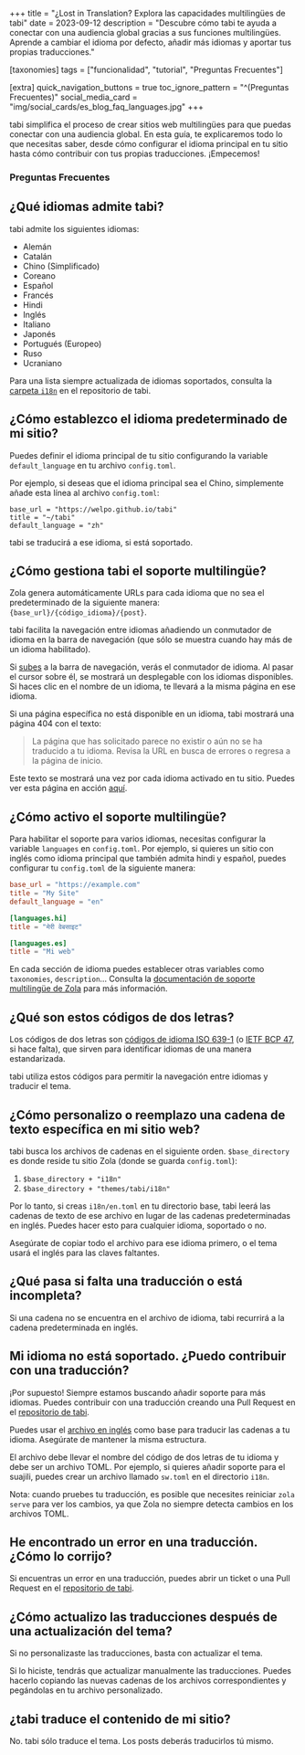 +++
title = "¿Lost in Translation? Explora las capacidades multilingües de tabi"
date = 2023-09-12
description = "Descubre cómo tabi te ayuda a conectar con una audiencia global gracias a sus funciones multilingües. Aprende a cambiar el idioma por defecto, añadir más idiomas y aportar tus propias traducciones."

[taxonomies]
tags = ["funcionalidad", "tutorial", "Preguntas Frecuentes"]

[extra]
quick_navigation_buttons = true
toc_ignore_pattern = "^(Preguntas Frecuentes)"
social_media_card = "img/social_cards/es_blog_faq_languages.jpg"
+++

tabi simplifica el proceso de crear sitios web multilingües para que puedas conectar con una audiencia global. En esta guía, te explicaremos todo lo que necesitas saber, desde cómo configurar el idioma principal en tu sitio hasta cómo contribuir con tus propias traducciones. ¡Empecemos!

### Preguntas Frecuentes

<!-- toc -->

## ¿Qué idiomas admite tabi?

tabi admite los siguientes idiomas:

- Alemán
- Catalán
- Chino (Simplificado)
- Coreano
- Español
- Francés
- Hindi
- Inglés
- Italiano
- Japonés
- Portugués (Europeo)
- Ruso
- Ucraniano

Para una lista siempre actualizada de idiomas soportados, consulta la [carpeta `i18n`](https://github.com/welpo/tabi/tree/main/i18n) en el repositorio de tabi.

## ¿Cómo establezco el idioma predeterminado de mi sitio?

Puedes definir el idioma principal de tu sitio configurando la variable `default_language` en tu archivo `config.toml`.

Por ejemplo, si deseas que el idioma principal sea el Chino, simplemente añade esta línea al archivo `config.toml`:

```toml, hl_lines=03
base_url = "https://welpo.github.io/tabi"
title = "~/tabi"
default_language = "zh"
```

tabi se traducirá a ese idioma, si está soportado.

## ¿Cómo gestiona tabi el soporte multilingüe?

Zola genera automáticamente URLs para cada idioma que no sea el predeterminado de la siguiente manera: `{base_url}/{código_idioma}/{post}`.

tabi facilita la navegación entre idiomas añadiendo un conmutador de idioma en la barra de navegación (que sólo se muestra cuando hay más de un idioma habilitado).

Si [subes](#) a la barra de navegación, verás el conmutador de idioma. Al pasar el cursor sobre él, se mostrará un desplegable con los idiomas disponibles. Si haces clic en el nombre de un idioma, te llevará a la misma página en ese idioma.

Si una página específica no está disponible en un idioma, tabi mostrará una página 404 con el texto:

> La página que has solicitado parece no existir o aún no se ha traducido a tu idioma. Revisa la URL en busca de errores o regresa a la página de inicio.

Este texto se mostrará una vez por cada idioma activado en tu sitio. Puedes ver esta página en acción [aquí](https://welpo.github.io/tabi/404.html).

## ¿Cómo activo el soporte multilingüe?

Para habilitar el soporte para varios idiomas, necesitas configurar la variable `languages` en `config.toml`. Por ejemplo, si quieres un sitio con inglés como idioma principal que también admita hindi y español, puedes configurar tu `config.toml` de la siguiente manera:

```toml
base_url = "https://example.com"
title = "My Site"
default_language = "en"

[languages.hi]
title = "मेरी वेबसाइट"

[languages.es]
title = "Mi web"
```

En cada sección de idioma puedes establecer otras variables como `taxonomies`, `description`… Consulta la [documentación de soporte multilingüe de Zola](https://www.getzola.org/documentation/content/multilingual/) para más información.

## ¿Qué son estos códigos de dos letras?

Los códigos de dos letras son [códigos de idioma ISO 639-1](https://localizely.com/iso-639-1-list/) (o [IETF BCP 47](https://es.wikipedia.org/wiki/C%C3%B3digo_de_idioma_IETF), si hace falta), que sirven para identificar idiomas de una manera estandarizada.

tabi utiliza estos códigos para permitir la navegación entre idiomas y traducir el tema.

## ¿Cómo personalizo o reemplazo una cadena de texto específica en mi sitio web?

tabi busca los archivos de cadenas en el siguiente orden. `$base_directory` es donde reside tu sitio Zola (donde se guarda `config.toml`):

1. `$base_directory + "i18n"`
2. `$base_directory + "themes/tabi/i18n"`

Por lo tanto, si creas `i18n/en.toml` en tu directorio base, tabi leerá las cadenas de texto de ese archivo en lugar de las cadenas predeterminadas en inglés. Puedes hacer esto para cualquier idioma, soportado o no.

Asegúrate de copiar todo el archivo para ese idioma primero, o el tema usará el inglés para las claves faltantes.

## ¿Qué pasa si falta una traducción o está incompleta?

Si una cadena no se encuentra en el archivo de idioma, tabi recurrirá a la cadena predeterminada en inglés.

## Mi idioma no está soportado. ¿Puedo contribuir con una traducción?

¡Por supuesto! Siempre estamos buscando añadir soporte para más idiomas. Puedes contribuir con una traducción creando una Pull Request en el [repositorio de tabi](https://github.com/welpo/tabi).

Puedes usar el [archivo en inglés](https://github.com/welpo/tabi/blob/main/i18n/en.toml) como base para traducir las cadenas a tu idioma. Asegúrate de mantener la misma estructura.

El archivo debe llevar el nombre del código de dos letras de tu idioma y debe ser un archivo TOML. Por ejemplo, si quieres añadir soporte para el suajili, puedes crear un archivo llamado `sw.toml` en el directorio `i18n`.

Nota: cuando pruebes tu traducción, es posible que necesites reiniciar `zola serve` para ver los cambios, ya que Zola no siempre detecta cambios en los archivos TOML.

## He encontrado un error en una traducción. ¿Cómo lo corrijo?

Si encuentras un error en una traducción, puedes abrir un ticket o una Pull Request en el [repositorio de tabi](https://github.com/welpo/tabi).

## ¿Cómo actualizo las traducciones después de una actualización del tema?

Si no personalizaste las traducciones, basta con actualizar el tema.

Si lo hiciste, tendrás que actualizar manualmente las traducciones. Puedes hacerlo copiando las nuevas cadenas de los archivos correspondientes y pegándolas en tu archivo personalizado.

## ¿tabi traduce el contenido de mi sitio?

No. tabi sólo traduce el tema. Los posts deberás traducirlos tú mismo.
